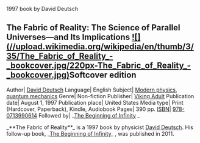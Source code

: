 1997 book by David Deutsch

The Fabric of Reality: The Science of Parallel Universes—and Its Implications
[![](//upload.wikimedia.org/wikipedia/en/thumb/3/35/The\_Fabric\_of\_Reality\_-
\_bookcover.jpg/220px-The\_Fabric\_of\_Reality\_-
\_bookcover.jpg)](/wiki/File:The\_Fabric\_of\_Reality\_-\_bookcover.jpg)Softcover
edition 
--- 
Author| [David Deutsch](/wiki/David\_Deutsch "David Deutsch") 
Language| English 
Subject| [Modern physics](/wiki/Modern\_physics "Modern physics"), [quantum
mechanics](/wiki/Quantum\_mechanics "Quantum mechanics") 
Genre| Non-fiction 
Publisher| [Viking Adult](/wiki/Viking\_Adult "Viking Adult") 
Publication date| August 1, 1997 
Publication place| United States 
Media type| Print (Hardcover, Paperback), Kindle, Audiobook 
Pages| 390 pp. 
[ISBN](/wiki/ISBN\_\(identifier\) "ISBN \(identifier\)")|
[978-0713990614](/wiki/Special:BookSources/978-0713990614
"Special:BookSources/978-0713990614") 
Followed by| \_[The Beginning of Infinity](/wiki/The\_Beginning\_of\_Infinity
"The Beginning of Infinity") \_ 
 
\_\*\*The Fabric of Reality\*\*\_ is a 1997 book by physicist [David
Deutsch](/wiki/David\_Deutsch "David Deutsch"). His follow-up book, \_[The
Beginning of Infinity](/wiki/The\_Beginning\_of\_Infinity "The Beginning of
Infinity")\_ , was published in 2011.
